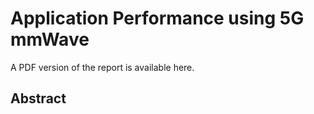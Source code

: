 # Application Performance using 5G mmWave

A PDF version of the report is available here.

## Abstract

